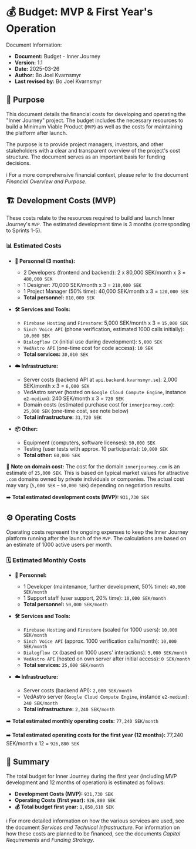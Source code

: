 # 💰 Budget: MVP & First Year's Operation

Document Information:

*   **Document:** Budget - Inner Journey
*   **Version:** 1.1
*   **Date:** 2025-03-26
*   **Author:** Bo Joel Kvarnsmyr
*   **Last revised by:** Bo Joel Kvarnsmyr

## 🎯 Purpose

This document details the financial costs for developing and operating the "Inner Journey" project. The budget includes the necessary resources to build a Minimum Viable Product (`MVP`) as well as the costs for maintaining the platform after launch.

The purpose is to provide project managers, investors, and other stakeholders with a clear and transparent overview of the project's cost structure. The document serves as an important basis for funding decisions.

ℹ️ For a more comprehensive financial context, please refer to the document *Financial Overview and Purpose*.

## 🏗️ Development Costs (MVP)

These costs relate to the resources required to build and launch Inner Journey's `MVP`. The estimated development time is 3 months (corresponding to Sprints 1-5).

### 📊 Estimated Costs

*   **👥 Personnel (3 months):**
    *   2 Developers (frontend and backend): 2 x 80,000 SEK/month x 3 = `480,000 SEK`
    *   1 Designer: 70,000 SEK/month x 3 = `210,000 SEK`
    *   1 Project Manager (50% time): 40,000 SEK/month x 3 = `120,000 SEK`
    *   **Total personnel:** `810,000 SEK`

*   **🛠️ Services and Tools:**
    *   `Firebase Hosting` and `Firestore`: 5,000 SEK/month x 3 = `15,000 SEK`
    *   `Sinch Voice API` (phone verification, estimated 1000 calls initially): `10,000 SEK`
    *   `Dialogflow CX` (initial use during development): `5,000 SEK`
    *   `VedAstro API` (one-time cost for code access): `10 SEK`
    *   **Total services:** `30,010 SEK`

*   **☁️ Infrastructure:**
    *   Server costs (backend API at `api.backend.kvarnsmyr.se`): 2,000 SEK/month x 3 = `6,000 SEK`
    *   VedAstro server (hosted on `Google Cloud Compute Engine`, instance `e2-medium`): 240 SEK/month x 3 = `720 SEK`
    *   Domain costs (estimated purchase cost for `innerjourney.com`): `25,000 SEK` (one-time cost, see note below)
    *   **Total infrastructure:** `31,720 SEK`

*   **📦 Other:**
    *   Equipment (computers, software licenses): `50,000 SEK`
    *   Testing (user tests with approx. 10 participants): `10,000 SEK`
    *   **Total other:** `60,000 SEK`

📝 **Note on domain cost:**
The cost for the domain `innerjourney.com` is an estimate of `25,000 SEK`. This is based on typical market values for attractive `.com` domains owned by private individuals or companies. The actual cost may vary (`5,000 SEK` – `50,000 SEK`) depending on negotiation results.

➡️ **Total estimated development costs (MVP):** `931,730 SEK`

## ⚙️ Operating Costs

Operating costs represent the ongoing expenses to keep the Inner Journey platform running after the launch of the `MVP`. The calculations are based on an estimate of 1000 active users per month.

### 🗓️ Estimated Monthly Costs

*   **👥 Personnel:**
    *   1 Developer (maintenance, further development, 50% time): `40,000 SEK/month`
    *   1 Support staff (user support, 20% time): `10,000 SEK/month`
    *   **Total personnel:** `50,000 SEK/month`

*   **🛠️ Services and Tools:**
    *   `Firebase Hosting` and `Firestore` (scaled for 1000 users): `10,000 SEK/month`
    *   `Sinch Voice API` (approx. 1000 verification calls/month): `10,000 SEK/month`
    *   `Dialogflow CX` (based on 1000 users' interactions): `5,000 SEK/month`
    *   `VedAstro API` (hosted on own server after initial access): `0 SEK/month`
    *   **Total services:** `25,000 SEK/month`

*   **☁️ Infrastructure:**
    *   Server costs (backend API): `2,000 SEK/month`
    *   VedAstro server (`Google Cloud Compute Engine`, instance `e2-medium`): `240 SEK/month`
    *   **Total infrastructure:** `2,240 SEK/month`

➡️ **Total estimated monthly operating costs:** `77,240 SEK/month`

➡️ **Total estimated operating costs for the first year (12 months):** 77,240 SEK/month x 12 = `926,880 SEK`

## 📝 Summary

The total budget for Inner Journey during the first year (including MVP development and 12 months of operation) is estimated as follows:

*   **Development Costs (MVP):** `931,730 SEK`
*   **Operating Costs (first year):** `926,880 SEK`
*   **💰 Total budget first year:** `1,858,610 SEK`

ℹ️ For more detailed information on how the various services are used, see the document *Services and Technical Infrastructure*. For information on how these costs are planned to be financed, see the documents *Capital Requirements* and *Funding Strategy*.